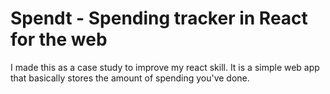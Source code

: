 # Spendt - Spending tracker in React for the web

I made this as a case study to improve my react skill. It is a simple web app that basically stores the amount of spending you've done.
